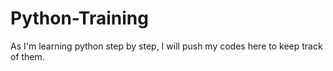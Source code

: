# Python-Training
As I'm learning python step by step, I will push my codes here to keep track of them.
